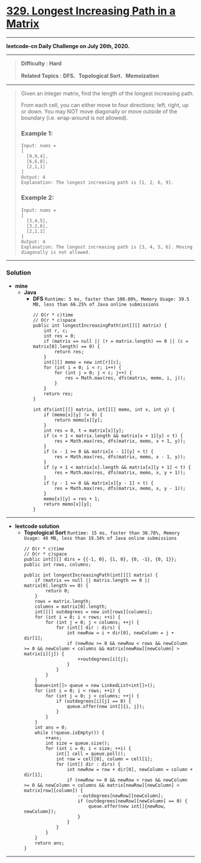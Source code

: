 # [329. Longest Increasing Path in a Matrix](https://leetcode.com/problems/longest-increasing-path-in-a-matrix/)

---

**leetcode-cn Daily Challenge on July 26th, 2020.**

---

> **Difficulty** : **Hard**
>
> **Related Topics** : **DFS**、**Topological Sort**、**Memoization**

---

> Given an integer matrix, find the length of the longest increasing path.
>
> From each cell, you can either move to four directions: left, right, up or down. You may NOT move diagonally or move outside of the boundary (i.e. wrap-around is not allowed).
>
> ### Example 1:
> ```
> Input: nums =
> [
>   [9,9,4],
>   [6,6,8],
>   [2,1,1]
> ]
> Output: 4
> Explanation: The longest increasing path is [1, 2, 6, 9].
> ```
>
> ### Example 2:
> ```
> Input: nums =
> [
>   [3,4,5],
>   [3,2,6],
>   [2,2,1]
> ]
> Output: 4
> Explanation: The longest increasing path is [3, 4, 5, 6]. Moving diagonally is not allowed.
> ```

---

### Solution
* **mine**
  * **Java**
    * **DFS** `Runtime: 5 ms, faster than 100.00%, Memory Usage: 39.5 MB, less than 66.25% of Java online submissions`
      ```
      // O(r * c)time
      // O(r * c)space
      public int longestIncreasingPath(int[][] matrix) {
          int r, c;
          int res = 0;
          if (matrix == null || (r = matrix.length) == 0 || (c = matrix[0].length) == 0) {
              return res;
          }
          int[][] memo = new int[r][c];
          for (int i = 0; i < r; i++) {
              for (int j = 0; j < c; j++) {
                  res = Math.max(res, dfs(matrix, memo, i, j));
              }
          }
          return res;
      }

      int dfs(int[][] matrix, int[][] memo, int x, int y) {
          if (memo[x][y] != 0) {
              return memo[x][y];
          }
          int res = 0, t = matrix[x][y];
          if (x + 1 < matrix.length && matrix[x + 1][y] < t) {
              res = Math.max(res, dfs(matrix, memo, x + 1, y));
          }
          if (x - 1 >= 0 && matrix[x - 1][y] < t) {
              res = Math.max(res, dfs(matrix, memo, x - 1, y));
          }
          if (y + 1 < matrix[x].length && matrix[x][y + 1] < t) {
              res = Math.max(res, dfs(matrix, memo, x, y + 1));
          }
          if (y - 1 >= 0 && matrix[x][y - 1] < t) {
              res = Math.max(res, dfs(matrix, memo, x, y - 1));
          }
          memo[x][y] = res + 1;
          return memo[x][y];
      }
      ```

---

* **leetcode solution**
  * **Topological Sort** `Runtime: 15 ms, faster than 30.78%, Memory Usage: 40 MB, less than 19.34% of Java online submissions`
    ```
    // O(r * c)time
    // O(r * c)space
    public int[][] dirs = {{-1, 0}, {1, 0}, {0, -1}, {0, 1}};
    public int rows, columns;

    public int longestIncreasingPath(int[][] matrix) {
        if (matrix == null || matrix.length == 0 || matrix[0].length == 0) {
            return 0;
        }
        rows = matrix.length;
        columns = matrix[0].length;
        int[][] outdegrees = new int[rows][columns];
        for (int i = 0; i < rows; ++i) {
            for (int j = 0; j < columns; ++j) {
                for (int[] dir : dirs) {
                    int newRow = i + dir[0], newColumn = j + dir[1];
                    if (newRow >= 0 && newRow < rows && newColumn >= 0 && newColumn < columns && matrix[newRow][newColumn] > matrix[i][j]) {
                        ++outdegrees[i][j];
                    }
                }
            }
        }
        Queue<int[]> queue = new LinkedList<int[]>();
        for (int i = 0; i < rows; ++i) {
            for (int j = 0; j < columns; ++j) {
                if (outdegrees[i][j] == 0) {
                    queue.offer(new int[]{i, j});
                }
            }
        }
        int ans = 0;
        while (!queue.isEmpty()) {
            ++ans;
            int size = queue.size();
            for (int i = 0; i < size; ++i) {
                int[] cell = queue.poll();
                int row = cell[0], column = cell[1];
                for (int[] dir : dirs) {
                    int newRow = row + dir[0], newColumn = column + dir[1];
                    if (newRow >= 0 && newRow < rows && newColumn >= 0 && newColumn < columns && matrix[newRow][newColumn] < matrix[row][column]) {
                        --outdegrees[newRow][newColumn];
                        if (outdegrees[newRow][newColumn] == 0) {
                            queue.offer(new int[]{newRow, newColumn});
                        }
                    }
                }
            }
        }
        return ans;
    }
    ```

---
